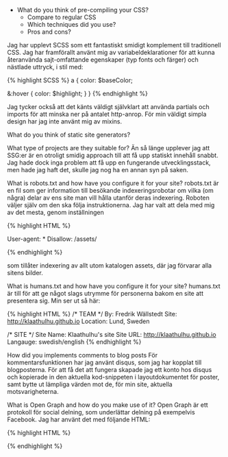 * What do you think of pre-compiling your CSS?
    * Compare to regular CSS
    * Which techniques did you use?
    * Pros and cons?

Jag har upplevt SCSS som ett fantastiskt smidigt komplement till traditionell CSS. Jag har framförallt använt mig av variabeldeklarationer för att kunna återanvända sajt-omfattande egenskaper (typ fonts och färger) och nästlade uttryck, i stil med:

{% highlight SCSS %} a { color: $baseColor;

&:hover {
    color: $highlight;
}
} {% endhighlight %}

Jag tycker också att det känts väldigt självklart att använda partials och imports för att minska ner på antalet http-anrop. För min väldigt simpla design har jag inte använt mig av mixins.

What do you think of static site generators?

What type of projects are they suitable for?
Än så länge upplever jag att SSG:er är en otroligt smidig approach till att få upp statiskt innehåll snabbt. Jag hade dock inga problem att få upp en fungerande utvecklingsstack, men hade jag haft det, skulle jag nog ha en annan syn på saken.

What is robots.txt and how have you configure it for your site?
robots.txt är en fil som ger information till besökande indexeringsrobotar om vilka (om några) delar av ens site man vill hålla utanför deras indexering. Roboten väljer själv om den ska följa instruktionerna. Jag har valt att dela med mig av det mesta, genom inställningen

{% highlight HTML %}

User-agent: * Disallow: /assets/

{% endhighlight %}

som tillåter indexering av allt utom katalogen assets, där jag förvarar alla sitens bilder.

What is humans.txt and how have you configure it for your site?
humans.txt är till för att ge något slags utrymme för personerna bakom en site att presentera sig. Min ser ut så här:

{% highlight HTML %} /* TEAM */ By: Fredrik Wällstedt Site: http://klaathulhu.github.io Location: Lund, Sweden

/* SITE */ Site Name: Klaathulhu's site Site URL: http://klaathulhu.github.io Langauge: swedish/english {% endhighlight %}

How did you implements comments to blog posts
För kommentarsfunktionen har jag använt disqus, som jag har kopplat till blogposterna. För att få det att fungera skapade jag ett konto hos disqus och kopierade in den aktuella kod-snippeten i layoutdokumentet för poster, samt bytte ut lämpliga värden mot de, för min site, aktuella motsvarigheterna.

What is Open Graph and how do you make use of it?
Open Graph är ett protokoll för social delning, som underlättar delning på exempelvis Facebook. Jag har använt det med följande HTML:

{% highlight HTML %}

<meta property="og:title" content="The code of Klaathulhu" />
<meta property="og:url" content="http://klaathulhu.github.io" />
<meta property="og:type" content="website" />
<meta property="og:description" content="Quiet possibly a working draft by Fredrik Wällstedt" />
<meta property="og:image" content="http://klaathulhu.github.io/assets/img/squid.png" />

<!-- Twitter data -->
<meta name="twitter:card" content="summary" />
<meta name="twitter:title" content="The code of Klaathulhu" />
<meta name="twitter:description" content="Quiet possibly a working draft by Fredrik Wällstedt" />
<meta name="twitter:url" content="http://klaathulhu.github.io" />
<meta name="twitter:image" content="http://klaathulhu.github.io/assets/img/squid.png" />
{% endhighlight %}
